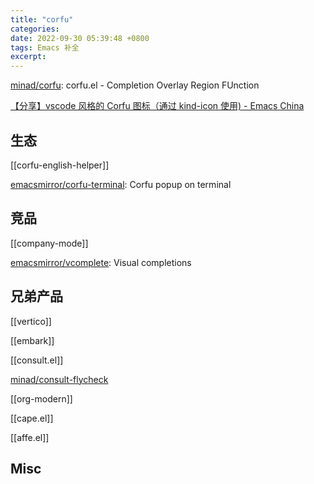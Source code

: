 ```yaml
---
title: "corfu"
categories: 
date: 2022-09-30 05:39:48 +0800
tags: Emacs 补全
excerpt: 
---
```


[minad/corfu](https://github.com/minad/corfu): corfu.el - Completion Overlay Region FUnction

[【分享】vscode 风格的 Corfu 图标（通过 kind-icon 使用) - Emacs China](https://emacs-china.org/t/vscode-corfu-kind-icon/22790/10)



## 生态

[[corfu-english-helper]]

[emacsmirror/corfu-terminal](https://github.com/emacsmirror/corfu-terminal): Corfu popup on terminal

## 竞品

[[company-mode]]

[emacsmirror/vcomplete](https://github.com/emacsmirror/vcomplete): Visual completions

## 兄弟产品

[[vertico]]

[[embark]]

[[consult.el]]

[minad/consult-flycheck](https://github.com/minad/consult-flycheck)

[[org-modern]]

[[cape.el]]

[[affe.el]]


## Misc






